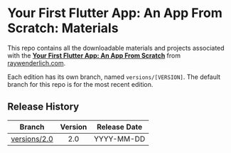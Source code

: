 # Your First Flutter App: An App From Scratch: Materials

This repo contains all the downloadable materials and projects associated with the **[Your First Flutter App: An App From Scratch](https://www.raywenderlich.com/library)** from [raywenderlich.com](https://www.raywenderlich.com).

Each edition has its own branch, named `versions/[VERSION]`. The default branch for this repo is for the most recent edition.

## Release History

| Branch                                                                                  | Version | Release Date |
| --------------------------------------------------------------------------------------- |:-------:|:------------:|
| [versions/2.0](https://github.com/raywenderlich/video-yffa-materials/tree/versions/2.0) | 2.0     | YYYY-MM-DD   |
